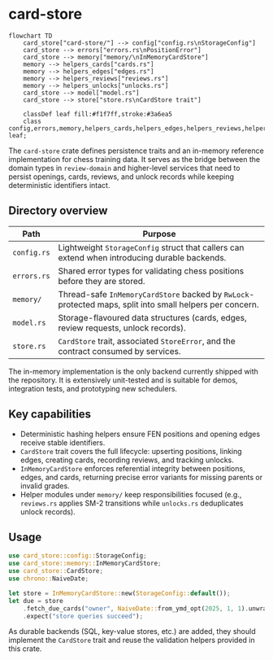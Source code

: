 # card-store

```mermaid
flowchart TD
    card_store["card-store/"] --> config["config.rs\nStorageConfig"]
    card_store --> errors["errors.rs\nPositionError"]
    card_store --> memory["memory/\nInMemoryCardStore"]
    memory --> helpers_cards["cards.rs"]
    memory --> helpers_edges["edges.rs"]
    memory --> helpers_reviews["reviews.rs"]
    memory --> helpers_unlocks["unlocks.rs"]
    card_store --> model["model.rs"]
    card_store --> store["store.rs\nCardStore trait"]

    classDef leaf fill:#f1f7ff,stroke:#3a6ea5
    class config,errors,memory,helpers_cards,helpers_edges,helpers_reviews,helpers_unlocks,model,store leaf;
```

The `card-store` crate defines persistence traits and an in-memory reference implementation for chess training data. It serves as the bridge between the domain types in `review-domain` and higher-level services that need to persist openings, cards, reviews, and unlock records while keeping deterministic identifiers intact.

## Directory overview

| Path | Purpose |
| --- | --- |
| `config.rs` | Lightweight `StorageConfig` struct that callers can extend when introducing durable backends. |
| `errors.rs` | Shared error types for validating chess positions before they are stored. |
| `memory/` | Thread-safe `InMemoryCardStore` backed by `RwLock`-protected maps, split into small helpers per concern. |
| `model.rs` | Storage-flavoured data structures (cards, edges, review requests, unlock records). |
| `store.rs` | `CardStore` trait, associated `StoreError`, and the contract consumed by services. |

The in-memory implementation is the only backend currently shipped with the repository. It is extensively unit-tested and is suitable for demos, integration tests, and prototyping new schedulers.

## Key capabilities

* Deterministic hashing helpers ensure FEN positions and opening edges receive stable identifiers.
* `CardStore` trait covers the full lifecycle: upserting positions, linking edges, creating cards, recording reviews, and tracking unlocks.
* `InMemoryCardStore` enforces referential integrity between positions, edges, and cards, returning precise error variants for missing parents or invalid grades.
* Helper modules under `memory/` keep responsibilities focused (e.g., `reviews.rs` applies SM-2 transitions while `unlocks.rs` deduplicates unlock records).

## Usage

```rust
use card_store::config::StorageConfig;
use card_store::memory::InMemoryCardStore;
use card_store::CardStore;
use chrono::NaiveDate;

let store = InMemoryCardStore::new(StorageConfig::default());
let due = store
    .fetch_due_cards("owner", NaiveDate::from_ymd_opt(2025, 1, 1).unwrap())
    .expect("store queries succeed");
```

As durable backends (SQL, key-value stores, etc.) are added, they should implement the `CardStore` trait and reuse the validation helpers provided in this crate.
